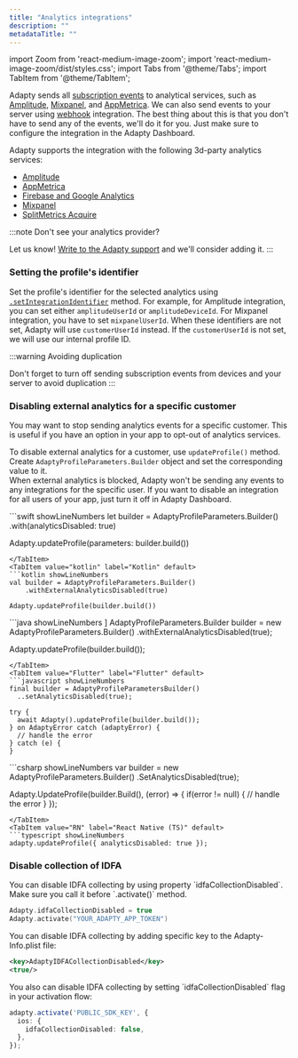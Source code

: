 ```yaml
---
title: "Analytics integrations"
description: ""
metadataTitle: ""
---
```


import Zoom from 'react-medium-image-zoom';
import 'react-medium-image-zoom/dist/styles.css';
import Tabs from '@theme/Tabs';
import TabItem from '@theme/TabItem'; 

Adapty sends all [subscription events](events) to analytical services, such as [Amplitude](amplitude), [Mixpanel](mixpanel), and [AppMetrica](appmetrica). We can also send events to your server using [webhook](webhook) integration. The best thing about this is that you don't have to send any of the events, we'll do it for you. Just make sure to configure the integration in the Adapty Dashboard.

Adapty supports the integration with the following 3d-party analytics services:

- [Amplitude](amplitude)
- [AppMetrica](appmetrica)
- [Firebase and Google Analytics](firebase-and-google-analytics)
- [Mixpanel](mixpanel)
- [SplitMetrics Acquire](splitmetrics)

:::note
Don't see your analytics provider?

Let us know! [Write to the Adapty support](mailto:support@adapty.io) and we'll consider adding it.
:::

### Setting the profile's identifier

Set the profile's identifier for the selected analytics using [`.setIntegrationIdentifier`](setting-user-attributes#setting-user-attributes) method. For example, for Amplitude integration, you can set either `amplitudeUserId` or `amplitudeDeviceId`. For Mixpanel integration, you have to set `mixpanelUserId`. When these identifiers are not set, Adapty will use `customerUserId` instead. If the `customerUserId` is not set, we will use our internal profile ID.

:::warning
Avoiding duplication

Don't forget to turn off sending subscription events from devices and your server to avoid duplication
:::

### Disabling external analytics for a specific customer

You may want to stop sending analytics events for a specific customer. This is useful if you have an option in your app to opt-out of analytics services.

To disable external analytics for a customer, use `updateProfile()` method. Create `AdaptyProfileParameters.Builder` object and set the corresponding value to it.  
When external analytics is blocked, Adapty won't be sending any events to any integrations for the specific user. If you want to disable an integration for all users of your app, just turn it off in Adapty Dashboard.

<Tabs>
<TabItem value="Swift" label="Swift" default>
```swift showLineNumbers
let builder = AdaptyProfileParameters.Builder()
    .with(analyticsDisabled: true)

Adapty.updateProfile(parameters: builder.build())
```
</TabItem>
<TabItem value="kotlin" label="Kotlin" default>
```kotlin showLineNumbers
val builder = AdaptyProfileParameters.Builder()
    .withExternalAnalyticsDisabled(true)
  
Adapty.updateProfile(builder.build())
```
</TabItem>
<TabItem value="java" label="Java" default>
```java showLineNumbers ]
AdaptyProfileParameters.Builder builder = new AdaptyProfileParameters.Builder()
    .withExternalAnalyticsDisabled(true);

Adapty.updateProfile(builder.build());
```
</TabItem>
<TabItem value="Flutter" label="Flutter" default>
```javascript showLineNumbers
final builder = AdaptyProfileParametersBuilder()
  ..setAnalyticsDisabled(true);

try {
  await Adapty().updateProfile(builder.build());
} on AdaptyError catch (adaptyError) {
  // handle the error
} catch (e) {
}
```
</TabItem>
<TabItem value="Unity" label="Unity" default>
```csharp showLineNumbers
var builder = new AdaptyProfileParameters.Builder()
    .SetAnalyticsDisabled(true);

Adapty.UpdateProfile(builder.Build(), (error) => {
    if(error != null) {
      // handle the error
    }
});
```
</TabItem>
<TabItem value="RN" label="React Native (TS)" default>
```typescript showLineNumbers
adapty.updateProfile({ analyticsDisabled: true });
```
</TabItem>
</Tabs>

### Disable collection of IDFA

<Tabs>
<TabItem value="Swift" label="iOS" default>
You can disable IDFA collecting by using property `idfaCollectionDisabled`. Make sure you call it before `.activate()` method.

```swift showLineNumbers title="Swift"
Adapty.idfaCollectionDisabled = true
Adapty.activate("YOUR_ADAPTY_APP_TOKEN")
```
</TabItem>
<TabItem value="kotlin" label="Flutter, React Native, Unity" default>
You can disable IDFA collecting by adding specific key to the Adapty-Info.plist file:

```xml showLineNumbers title="Adapty-Info.plist"
<key>AdaptyIDFACollectionDisabled</key>
<true/>
```
</TabItem>
<TabItem value="java" label="React Native" default>
You also can disable IDFA collecting by setting `idfaCollectionDisabled` flag in your activation flow:

```typescript showLineNumbers title="Typescript"
adapty.activate('PUBLIC_SDK_KEY', {
  ios: {
    idfaCollectionDisabled: false,
  },
});
```
</TabItem>
</Tabs>